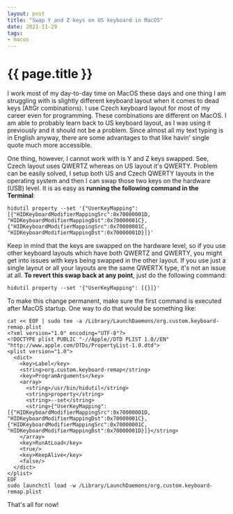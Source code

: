 ```yaml
---
layout: post
title: "Swap Y and Z keys on US keyboard in MacOS"
date: 2021-11-29
tags:
- macos
---
```

{{ page.title }}
================

I work most of my day-to-day time on MacOS these days and one thing I am
struggling with is slightly different keyboard layout when it comes to dead
keys (AltGr combinations). I use Czech keyboard layout for most of my career
even for programming. These combinations are different on MacOS. I am able to
probably learn back to US keyboard layout, as I was using it previously and it
should not be a problem. Since almost all my text typing is in English anyway,
there are some advantages to that like havin' single quote much more
accessible.

One thing, however, I cannot work with is Y and Z keys swapped. See, Czech
layout uses QWERTZ whereas on US layout it's QWERTY. Problem can be easily
solved, I setup both US and Czech QWERTY layouts in the operating system and
then I can swap those two keys on the hardware (USB) level. It is as easy as
**running the following command in the Terminal**:

    hidutil property --set '{"UserKeyMapping": [{"HIDKeyboardModifierMappingSrc":0x70000001D, "HIDKeyboardModifierMappingDst":0x70000001C},{"HIDKeyboardModifierMappingSrc":0x70000001C, "HIDKeyboardModifierMappingDst":0x70000001D}]}'

Keep in mind that the keys are swapped on the hardware level, so if you use
other keyboard layouts which have both QWERTZ and QWERTY, you might get into
issues with keys being swapped in the other layout. If you use just a single
layout or all your layouts are the same QWERTX type, it's not an issue at all.
**To revert this swap back at any point**, just do the following command:

    hidutil property --set '{"UserKeyMapping": [{}]}'

To make this change permanent, make sure the first command is executed after
MacOS startup.  One way to do that would be something like:

    cat << EOF | sudo tee -a /Library/LaunchDaemons/org.custom.keyboard-remap.plist
    <?xml version="1.0" encoding="UTF-8"?>
    <!DOCTYPE plist PUBLIC "-//Apple//DTD PLIST 1.0//EN" "http://www.apple.com/DTDs/PropertyList-1.0.dtd">
    <plist version="1.0">
      <dict>
        <key>Label</key>
        <string>org.custom.keyboard-remap</string>
        <key>ProgramArguments</key>
        <array>
          <string>/usr/bin/hidutil</string>
          <string>property</string>
          <string>--set</string>
          <string>{"UserKeyMapping": [{"HIDKeyboardModifierMappingSrc":0x70000001D, "HIDKeyboardModifierMappingDst":0x70000001C},{"HIDKeyboardModifierMappingSrc":0x70000001C, "HIDKeyboardModifierMappingDst":0x70000001D}]}</string>
        </array>
        <key>RunAtLoad</key>
        <true/>
        <key>KeepAlive</key>
        <false/>
      </dict>
    </plist>
    EOF
    sudo launchctl load -w /Library/LaunchDaemons/org.custom.keyboard-remap.plist

That's all for now!
